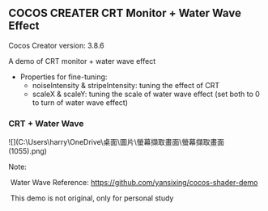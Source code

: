 ## COCOS CREATER CRT Monitor + Water Wave Effect

Cocos Creator version: 3.8.6

A demo of CRT monitor + water wave effect

* Properties for fine-tuning:
  * noiseIntensity & stripeIntensity: tuning the effect of CRT
  * scaleX & scaleY: tuning the scale of water wave effect (set both to 0 to turn of water wave effect)



### CRT + Water Wave

![](C:\Users\harry\OneDrive\桌面\圖片\螢幕擷取畫面\螢幕擷取畫面 (1055).png)



Note:

​	Water Wave Reference: https://github.com/yansixing/cocos-shader-demo

​	This demo is not original, only for personal study 



